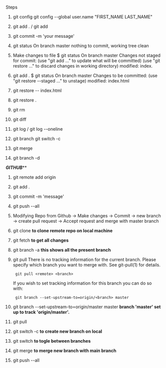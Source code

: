 Steps
1. git config
    git config --global user.name "FIRST_NAME LAST_NAME"

2. git add . / git add <filename>

3. git commit -m 'your message'

4. git status
    On branch master
    nothing to commit, working tree clean

5. Make changes to file
    $ git status
    On branch master
    Changes not staged for commit:
    (use "git add <file>..." to update what will be committed)
    (use "git restore <file>..." to discard changes in working directory)
        modified:   index.
        
6. git add .
    $ git status
    On branch master
    Changes to be committed:
    (use "git restore --staged <file>..." to unstage)
            modified:   index.html

7. git restore -- index.html

8. git restore .

9. git rm <filename>

10. git diff

11. git log / git log --oneline

12. git branch
    git switch -c <new branch>

13. git merge <branch name> 

14. git branch -d <branch name>



*******GITHUB*********

1. git remote add origin <repo name> 

2. git add .

3. git commit -m 'message'

4. git push --all

5. Modifying Repo from Github
    -> Make changes
    -> Commit
    -> new branch
    -> create pull request
    -> Accept request and merge with master branch

6. git clone <repo name> **to clone remote repo on local machine**

7. git fetch   **to get all changes**

8. git branch -a **this shows all the present branch**

9. git pull
    There is no tracking information for the current branch.
    Please specify which branch you want to merge with.
    See git-pull(1) for details.

        git pull <remote> <branch>

    If you wish to set tracking information for this branch you can do so with:

        git branch --set-upstream-to=origin/<branch> master

10. git branch --set-upstream-to=origin/master master
    **branch 'master' set up to track 'origin/master'.**

11. git pull

12. git switch -c <new branch> **to create new branch on local**

13. git switch <branch name> **to togle between branches**

14. git merge <branch name> **to merge new branch with main branch**

15. git push --all



